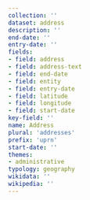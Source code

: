 ```yaml
---
collection: ''
dataset: address
description: ''
end-date: ''
entry-date: ''
fields:
- field: address
- field: address-text
- field: end-date
- field: entity
- field: entry-date
- field: latitude
- field: longitude
- field: start-date
key-field: ''
name: Address
plural: 'addresses'
prefix: 'uprn'
start-date: ''
themes:
- administrative
typology: geography
wikidata: ''
wikipedia: ''
---
```

